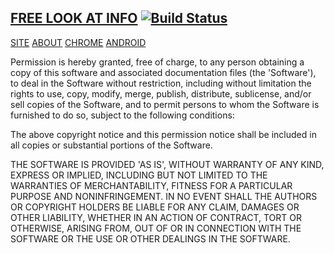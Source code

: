 ## [FREE LOOK AT INFO](http://freelook.info)   [![Build Status](https://travis-ci.org/freelook/info.svg?branch=dev)](https://travis-ci.org/freelook/info)

[SITE](https://freelook.info)
[ABOUT](https://about.freelook.info)
[CHROME](https://chrome.google.com/webstore/detail/jlpjaecnenjbpkbcpnocbeibjokkbnhj)
[ANDROID](https://play.google.com/store/apps/details?id=info.freelook)

Permission is hereby granted, free of charge, to any person obtaining
a copy of this software and associated documentation files (the
'Software'), to deal in the Software without restriction, including
without limitation the rights to use, copy, modify, merge, publish,
distribute, sublicense, and/or sell copies of the Software, and to
permit persons to whom the Software is furnished to do so, subject to
the following conditions:

The above copyright notice and this permission notice shall be
included in all copies or substantial portions of the Software.

THE SOFTWARE IS PROVIDED 'AS IS', WITHOUT WARRANTY OF ANY KIND,
EXPRESS OR IMPLIED, INCLUDING BUT NOT LIMITED TO THE WARRANTIES OF
MERCHANTABILITY, FITNESS FOR A PARTICULAR PURPOSE AND NONINFRINGEMENT.
IN NO EVENT SHALL THE AUTHORS OR COPYRIGHT HOLDERS BE LIABLE FOR ANY
CLAIM, DAMAGES OR OTHER LIABILITY, WHETHER IN AN ACTION OF CONTRACT,
TORT OR OTHERWISE, ARISING FROM, OUT OF OR IN CONNECTION WITH THE
SOFTWARE OR THE USE OR OTHER DEALINGS IN THE SOFTWARE.
